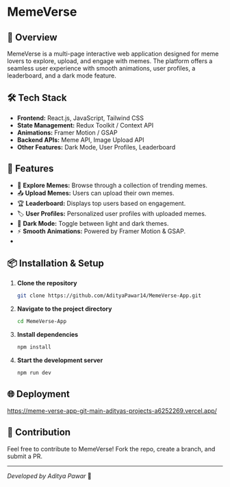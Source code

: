 # MemeVerse

## 🚀 Overview
MemeVerse is a multi-page interactive web application designed for meme lovers to explore, upload, and engage with memes. The platform offers a seamless user experience with smooth animations, user profiles, a leaderboard, and a dark mode feature.

## 🛠 Tech Stack
- **Frontend:** React.js, JavaScript, Tailwind CSS
- **State Management:** Redux Toolkit / Context API
- **Animations:** Framer Motion / GSAP
- **Backend APIs:** Meme API, Image Upload API
- **Other Features:** Dark Mode, User Profiles, Leaderboard

## 🎯 Features
- 📌 **Explore Memes:** Browse through a collection of trending memes.
- 📤 **Upload Memes:** Users can upload their own memes.
- 🏆 **Leaderboard:** Displays top users based on engagement.
- 🏷 **User Profiles:** Personalized user profiles with uploaded memes.
- 🌙 **Dark Mode:** Toggle between light and dark themes.
- ⚡ **Smooth Animations:** Powered by Framer Motion & GSAP.
- 

## 📦 Installation & Setup
1. **Clone the repository**
   ```sh
   git clone https://github.com/AdityaPawar14/MemeVerse-App.git
   ```
2. **Navigate to the project directory**
   ```sh
   cd MemeVerse-App
   ```
3. **Install dependencies**
   ```sh
   npm install
   ```
4. **Start the development server**
   ```sh
   npm run dev
   ```

## 🌐 Deployment
https://meme-verse-app-git-main-adityas-projects-a6252269.vercel.app/

## 🤝 Contribution
Feel free to contribute to MemeVerse! Fork the repo, create a branch, and submit a PR.

---
_Developed by Aditya Pawar_ 🚀

